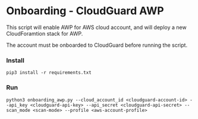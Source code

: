 # Onboarding - CloudGuard AWP

This script will enable AWP for AWS cloud account, and will deploy a new CloudForamtion stack for AWP.

The account must be onboarded to CloudGuard before running the script.

### Install
```shell
pip3 install -r requirements.txt
```

### Run
```shell
python3 onboarding_awp.py --cloud_account_id <cloudguard-account-id> --api_key <cloudguard-api-key> --api_secret <cloudguard-api-secret> --scan_mode <scan-mode> --profile <aws-account-profile>
```
